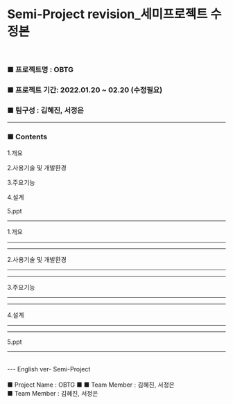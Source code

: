 # Semi-Project revision_세미프로젝트 수정본</br></br>
<h3>■ 프로젝트명 : OBTG </h3>
<h3>■ 프로젝트 기간: 2022.01.20 ~ 02.20 (수정필요)</h3>
<h3>■ 팀구성 : 김혜진, 서정은</h3>
<hr>
<h3> ■ Contents  </h3>
 
 
1.개요


2.사용기술 및 개발환경


3.주요기능


4.설계


5.ppt


<hr>
1.개요


---------------------


<hr>
2.사용기술 및 개발환경
<hr>


<hr>
3.주요기능
<hr>


<hr>
4.설계
<hr>


<hr>
5.ppt
<hr>








</br>
--- English ver-
Semi-Project </br></br>
■ Project Name : OBTG
■
■ Team Member : 김혜진, 서정은</br>
■ Team Member : 김혜진, 서정은
